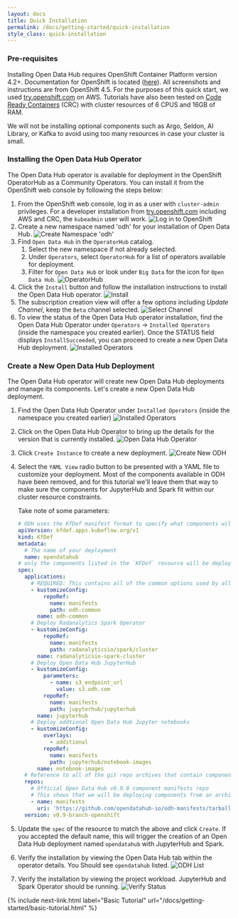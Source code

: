 ```yaml
---
layout: docs
title: Quick Installation
permalink: /docs/getting-started/quick-installation
style_class: quick-installation
---
```

### Pre-requisites

Installing Open Data Hub requires OpenShift Container Platform version 4.2+. Documentation for OpenShift is located ([here](https://docs.openshift.com/container-platform/4.5/welcome/index.html)). All screenshots and instructions are from OpenShift 4.5.  For the purposes of this quick start, we used [try.openshift.com](https://try.openshift.com/) on AWS.  Tutorials have also been tested on [Code Ready Containers](https://code-ready.github.io/crc/) (CRC) with cluster resources of 6 CPUS and 16GB of RAM.

We will not be installing optional components such as Argo, Seldon, AI Library, or Kafka to avoid using too many resources in case your cluster is small.

### Installing the Open Data Hub Operator

The Open Data Hub operator is available for deployment in the OpenShift OperatorHub as a Community Operators. You can install it from the OpenShift web console by following the steps below:

1. From the OpenShift web console, log in as a user with `cluster-admin` privileges.  For a developer installation from [try.openshift.com](https://try.openshift.com/) including AWS and CRC, the `kubeadmin` user will work.
![Log in to OpenShift]({{site.baseurl}}/assets/img/pages/docs/quick-installation/login.png "Log in to OpenShift")
1. Create a new namespace named 'odh' for your installation of Open Data Hub.
![Create Namespace 'odh']({{site.baseurl}}/assets/img/pages/docs/quick-installation/create-namespace.png "Create Namespace 'odh'")
1. Find `Open Data Hub` in the `OperatorHub` catalog.
   1. Select the new namespace if not already selected.
   1. Under `Operators`, select `OperatorHub` for a list of operators available for deployment.
   1. Filter for `Open Data Hub` or look under `Big Data` for the icon for `Open Data Hub`.
![OperatorHub]({{site.baseurl}}/assets/img/pages/docs/quick-installation/operator-hub.png "OperatorHub")
1. Click the `Install` button and follow the installation instructions to install the Open Data Hub operator.
![Install]({{site.baseurl}}/assets/img/pages/docs/quick-installation/install.png "Install")
1. The subscription creation view will offer a few options including *Update Channel*, keep the `Beta` channel selected.
![Select Channel]({{site.baseurl}}/assets/img/pages/docs/quick-installation/channels.png "Install")
1. To view the status of the Open Data Hub operator installation, find the Open Data Hub Operator under `Operators` -> `Installed Operators` (inside the namespace you created earlier). Once the STATUS field displays `InstallSucceeded`, you can proceed to create a new Open Data Hub deployment.
![Installed Operators]({{site.baseurl}}/assets/img/pages/docs/quick-installation/installed-operators.png "Installed Operators")

### Create a New Open Data Hub Deployment

The Open Data Hub operator will create new Open Data Hub deployments and manage its components.  Let's create a new Open Data Hub deployment.

1. Find the Open Data Hub Operator under `Installed Operators` (inside the namespace you created earlier)
![Installed Operators]({{site.baseurl}}/assets/img/pages/docs/quick-installation/installed-operators.png "Installed Operators")

1. Click on the Open Data Hub Operator to bring up the details for the version that is currently installed.
![Open Data Hub Operator]({{site.baseurl}}/assets/img/pages/docs/quick-installation/odh-operator.png "Open Data Hub Operator")

1. Click `Create Instance` to create a new deployment.
![Create New ODH]({{site.baseurl}}/assets/img/pages/docs/quick-installation/new-deployment.png "Create New ODH")

1. Select the `YAML View` radio button to be presented with a YAML file to customize your deployment.  Most of the components available in ODH have been removed, and for this tutorial we'll leave them that way to make sure the components for JupyterHub and Spark fit within our cluster resource constraints.


   Take note of some parameters:
      ```yaml
      # ODH uses the KfDef manifest format to specify what components will be included in the deployment
      apiVersion: kfdef.apps.kubeflow.org/v1
      kind: KfDef
      metadata:
        # The name of your deployment
        name: opendatahub
      # only the components listed in the `KFDef` resource will be deployed:
      spec:
        applications:
          # REQUIRED: This contains all of the common options used by all ODH components
          - kustomizeConfig:
              repoRef:
                name: manifests
                path: odh-common
            name: odh-common
          # Deploy Radanalytics Spark Operator
          - kustomizeConfig:
              repoRef:
                name: manifests
                path: radanalyticsio/spark/cluster
            name: radanalyticsio-spark-cluster
          # Deploy Open Data Hub JupyterHub
          - kustomizeConfig:
              parameters:
                - name: s3_endpoint_url
                  value: s3.odh.com
              repoRef:
                name: manifests
                path: jupyterhub/jupyterhub
            name: jupyterhub
          # Deploy addtional Open Data Hub Jupyter notebooks
          - kustomizeConfig:
              overlays:
                - additional
              repoRef:
                name: manifests
                path: jupyterhub/notebook-images
            name: notebook-images
        # Reference to all of the git repo archives that contain component kustomize manifests
        repos:
          # Official Open Data Hub v0.9.0 component manifests repo
          # This shows that we will be deploying components from an archive of the odh-manifests repo tagged for v0.9.0
          - name: manifests
            uri: 'https://github.com/opendatahub-io/odh-manifests/tarball/v0.9.0'
        version: v0.9-branch-openshift
      ```

1. Update the `spec` of the resource to match the above and click `Create`.  If you accepted the default name, this will trigger the creation of an Open Data Hub deployment named `opendatahub` with JupyterHub and Spark.

1. Verify the installation by viewing the Open Data Hub tab within the operator details.  You Should see `opendatahub` listed.
![ODH List]({{site.baseurl}}/assets/img/pages/docs/quick-installation/odh-list.png "ODH List")

1. Verify the installation by viewing the project workload.  JupyterHub and Spark Operator should be running.
![Verify Status]({{site.baseurl}}/assets/img/pages/docs/quick-installation/verify-install.png "Verify Status")

{% include next-link.html label="Basic Tutorial" url="/docs/getting-started/basic-tutorial.html" %}
